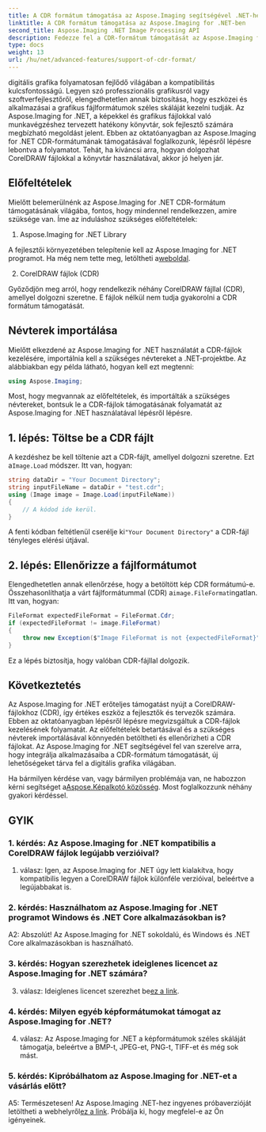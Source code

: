 ```yaml
---
title: A CDR formátum támogatása az Aspose.Imaging segítségével .NET-hez
linktitle: A CDR formátum támogatása az Aspose.Imaging for .NET-ben
second_title: Aspose.Imaging .NET Image Processing API
description: Fedezze fel a CDR-formátum támogatását az Aspose.Imaging for .NET-ben. Lépésről lépésre útmutató a CorelDRAW fájlok betöltéséhez és ellenőrzéséhez. Tökéletes fejlesztőknek és tervezőknek.
type: docs
weight: 13
url: /hu/net/advanced-features/support-of-cdr-format/
---
```

digitális grafika folyamatosan fejlődő világában a kompatibilitás kulcsfontosságú. Legyen szó professzionális grafikusról vagy szoftverfejlesztőről, elengedhetetlen annak biztosítása, hogy eszközei és alkalmazásai a grafikus fájlformátumok széles skáláját kezelni tudják. Az Aspose.Imaging for .NET, a képekkel és grafikus fájlokkal való munkavégzéshez tervezett hatékony könyvtár, sok fejlesztő számára megbízható megoldást jelent. Ebben az oktatóanyagban az Aspose.Imaging for .NET CDR-formátumának támogatásával foglalkozunk, lépésről lépésre lebontva a folyamatot. Tehát, ha kíváncsi arra, hogyan dolgozhat CorelDRAW fájlokkal a könyvtár használatával, akkor jó helyen jár.

## Előfeltételek

Mielőtt belemerülnénk az Aspose.Imaging for .NET CDR-formátum támogatásának világába, fontos, hogy mindennel rendelkezzen, amire szüksége van. Íme az induláshoz szükséges előfeltételek:

1. Aspose.Imaging for .NET Library

 A fejlesztői környezetében telepítenie kell az Aspose.Imaging for .NET programot. Ha még nem tette meg, letöltheti a[weboldal](https://releases.aspose.com/imaging/net/).

2. CorelDRAW fájlok (CDR)

Győződjön meg arról, hogy rendelkezik néhány CorelDRAW fájllal (CDR), amellyel dolgozni szeretne. E fájlok nélkül nem tudja gyakorolni a CDR formátum támogatását.

## Névterek importálása

Mielőtt elkezdené az Aspose.Imaging for .NET használatát a CDR-fájlok kezelésére, importálnia kell a szükséges névtereket a .NET-projektbe. Az alábbiakban egy példa látható, hogyan kell ezt megtenni:

```csharp
using Aspose.Imaging;
```

Most, hogy megvannak az előfeltételek, és importálták a szükséges névtereket, bontsuk le a CDR-fájlok támogatásának folyamatát az Aspose.Imaging for .NET használatával lépésről lépésre.

## 1. lépés: Töltse be a CDR fájlt

 A kezdéshez be kell töltenie azt a CDR-fájlt, amellyel dolgozni szeretne. Ezt a`Image.Load` módszer. Itt van, hogyan:

```csharp
string dataDir = "Your Document Directory";
string inputFileName = dataDir + "test.cdr";
using (Image image = Image.Load(inputFileName))
{
    // A kódod ide kerül.
}
```

 A fenti kódban feltétlenül cserélje ki`"Your Document Directory"` a CDR-fájl tényleges elérési útjával.

## 2. lépés: Ellenőrizze a fájlformátumot

 Elengedhetetlen annak ellenőrzése, hogy a betöltött kép CDR formátumú-e. Összehasonlíthatja a várt fájlformátummal (CDR) a`image.FileFormat`ingatlan. Itt van, hogyan:

```csharp
FileFormat expectedFileFormat = FileFormat.Cdr;
if (expectedFileFormat != image.FileFormat)
{
    throw new Exception($"Image FileFormat is not {expectedFileFormat}");
}
```

Ez a lépés biztosítja, hogy valóban CDR-fájllal dolgozik.

## Következtetés

Az Aspose.Imaging for .NET erőteljes támogatást nyújt a CorelDRAW-fájlokhoz (CDR), így értékes eszköz a fejlesztők és tervezők számára. Ebben az oktatóanyagban lépésről lépésre megvizsgáltuk a CDR-fájlok kezelésének folyamatát. Az előfeltételek betartásával és a szükséges névterek importálásával könnyedén betöltheti és ellenőrizheti a CDR fájlokat. Az Aspose.Imaging for .NET segítségével fel van szerelve arra, hogy integrálja alkalmazásaiba a CDR-formátum támogatását, új lehetőségeket tárva fel a digitális grafika világában.

 Ha bármilyen kérdése van, vagy bármilyen problémája van, ne habozzon kérni segítséget a[Aspose.Képalkotó közösség](https://forum.aspose.com/). Most foglalkozzunk néhány gyakori kérdéssel.

## GYIK

### 1. kérdés: Az Aspose.Imaging for .NET kompatibilis a CorelDRAW fájlok legújabb verzióival?

1. válasz: Igen, az Aspose.Imaging for .NET úgy lett kialakítva, hogy kompatibilis legyen a CorelDRAW fájlok különféle verzióival, beleértve a legújabbakat is.

### 2. kérdés: Használhatom az Aspose.Imaging for .NET programot Windows és .NET Core alkalmazásokban is?

A2: Abszolút! Az Aspose.Imaging for .NET sokoldalú, és Windows és .NET Core alkalmazásokban is használható.

### 3. kérdés: Hogyan szerezhetek ideiglenes licencet az Aspose.Imaging for .NET számára?

 3. válasz: Ideiglenes licencet szerezhet be[ez a link](https://purchase.aspose.com/temporary-license/).

### 4. kérdés: Milyen egyéb képformátumokat támogat az Aspose.Imaging for .NET?

4. válasz: Az Aspose.Imaging for .NET a képformátumok széles skáláját támogatja, beleértve a BMP-t, JPEG-et, PNG-t, TIFF-et és még sok mást.

### 5. kérdés: Kipróbálhatom az Aspose.Imaging for .NET-et a vásárlás előtt?

 A5: Természetesen! Az Aspose.Imaging .NET-hez ingyenes próbaverzióját letöltheti a webhelyről[ez a link](https://releases.aspose.com/). Próbálja ki, hogy megfelel-e az Ön igényeinek.